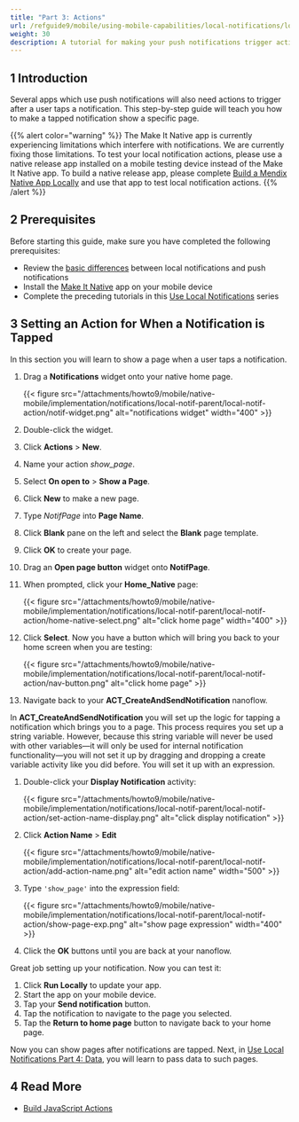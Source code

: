 ```yaml
---
title: "Part 3: Actions"
url: /refguide9/mobile/using-mobile-capabilities/local-notifications/local-notif-action/
weight: 30
description: A tutorial for making your push notifications trigger actions when tapped.
---
```


## 1 Introduction

Several apps which use push notifications will also need actions to trigger after a user taps a notification. This step-by-step guide will teach you how to make a tapped notification show a specific page.

{{% alert color="warning" %}}
The Make It Native app is currently experiencing limitations which interfere with notifications. We are currently fixing those limitations. To test your local notification actions, please use a native release app installed on a mobile testing device instead of the Make It Native app. To build a native release app, please complete [Build a Mendix Native App Locally](/refguide9/mobile/distributing-mobile-apps/building-native-apps/native-build-locally/) and use that app to test local notification actions.
{{% /alert %}}

## 2 Prerequisites

Before starting this guide, make sure you have completed the following prerequisites:

* Review the [basic differences](https://developer.apple.com/documentation/usernotifications) between local notifications and push notifications
* Install the [Make It Native](/refguide9/getting-the-make-it-native-app/) app on your mobile device
* Complete the preceding tutorials in this [Use Local Notifications](/refguide9/mobile/using-mobile-capabilities/local-notifications/) series

## 3 Setting an Action for When a Notification is Tapped

In this section you will learn to show a page when a user taps a notification.

1. Drag a **Notifications** widget onto your native home page. 

    {{< figure src="/attachments/howto9/mobile/native-mobile/implementation/notifications/local-notif-parent/local-notif-action/notif-widget.png" alt="notifications widget"   width="400"  >}}

2. Double-click the widget.
3. Click **Actions** > **New**. 
4. Name your action *show_page*.
5. Select **On open to** > **Show a Page**.
6. Click **New** to make a new page.
7. Type *NotifPage* into **Page Name**.
8. Click **Blank** pane on the left and select the **Blank** page template. 
9. Click **OK** to create your page. 
10. Drag an **Open page button** widget onto **NotifPage**.
11. When prompted, click your **Home_Native** page:

    {{< figure src="/attachments/howto9/mobile/native-mobile/implementation/notifications/local-notif-parent/local-notif-action/home-native-select.png" alt="click home page"   width="400"  >}}

12. Click **Select**. Now you have a button which will bring you back to your home screen when you are testing:

    {{< figure src="/attachments/howto9/mobile/native-mobile/implementation/notifications/local-notif-parent/local-notif-action/nav-button.png" alt="click home page" >}}

13. Navigate back to your **ACT_CreateAndSendNotification** nanoflow. 

In **ACT_CreateAndSendNotification** you will set up the logic for tapping a notification which brings you to a page. This process requires you set up a string variable. However, because this string variable will never be used with other variables—it will only be used for internal notification functionality—you will not set it up by dragging and dropping a create variable activity like you did before. You will set it up with an expression.

1. Double-click your **Display Notification** activity:

    {{< figure src="/attachments/howto9/mobile/native-mobile/implementation/notifications/local-notif-parent/local-notif-action/set-action-name-display.png" alt="click display notification" >}}

2. Click **Action Name** > **Edit** 

    {{< figure src="/attachments/howto9/mobile/native-mobile/implementation/notifications/local-notif-parent/local-notif-action/add-action-name.png" alt="edit action name"   width="500"  >}}

3. Type `'show_page'` into the expression field:

    {{< figure src="/attachments/howto9/mobile/native-mobile/implementation/notifications/local-notif-parent/local-notif-action/show-page-exp.png" alt="show page expression"   width="400"  >}}

4. Click the **OK** buttons until you are back at your nanoflow.

Great job setting up your notification. Now you can test it:

1. Click **Run Locally** to update your app.
2. Start the app on your mobile device.
3. Tap your **Send notification** button.
4. Tap the notification to navigate to the page you selected.
5. Tap the **Return to home page** button to navigate back to your home page.

Now you can show pages after notifications are tapped. Next, in [Use Local Notifications Part 4: Data](/refguide9/mobile/using-mobile-capabilities/local-notifications/local-notif-data/), you will learn to pass data to such pages.

## 4 Read More

* [Build JavaScript Actions](/howto9/extensibility/build-javascript-actions/)

